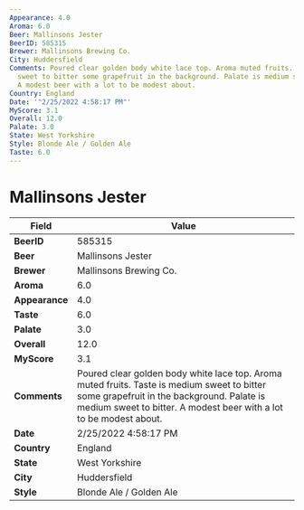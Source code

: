 ```yaml
---
Appearance: 4.0
Aroma: 6.0
Beer: Mallinsons Jester
BeerID: 585315
Brewer: Mallinsons Brewing Co.
City: Huddersfield
Comments: Poured clear golden body white lace top. Aroma muted fruits. Taste is medium
  sweet to bitter some grapefruit in the background. Palate is medium sweet to bitter.
  A modest beer with a lot to be modest about.
Country: England
Date: '"2/25/2022 4:58:17 PM"'
MyScore: 3.1
Overall: 12.0
Palate: 3.0
State: West Yorkshire
Style: Blonde Ale / Golden Ale
Taste: 6.0
---
```


# Mallinsons Jester

| Field         | Value |
|---------------|-------|
| **BeerID** | 585315 |
| **Beer** | Mallinsons Jester |
| **Brewer** | Mallinsons Brewing Co. |
| **Aroma** | 6.0 |
| **Appearance** | 4.0 |
| **Taste** | 6.0 |
| **Palate** | 3.0 |
| **Overall** | 12.0 |
| **MyScore** | 3.1 |
| **Comments** | Poured clear golden body white lace top. Aroma muted fruits. Taste is medium sweet to bitter some grapefruit in the background. Palate is medium sweet to bitter. A modest beer with a lot to be modest about. |
| **Date** | 2/25/2022 4:58:17 PM |
| **Country** | England |
| **State** | West Yorkshire |
| **City** | Huddersfield |
| **Style** | Blonde Ale / Golden Ale |
